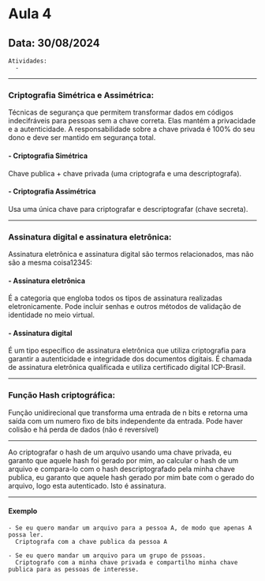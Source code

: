 # Aula 4 
## Data: 30/08/2024

```
Atividades:
  - 
```

----------------------------------------------------------------------------------------------------------------------------------------------------------------------------------------------------------------

### Criptografia Simétrica e Assimétrica:

  Técnicas de segurança que permitem transformar dados em códigos indecifráveis para pessoas sem a chave correta.
  Elas mantém a privacidade e a autenticidade.
  A responsabilidade sobre a chave privada é 100% do seu dono e deve ser mantido em segurança total.

#### - Criptografia Simétrica
  Chave publica + chave privada (uma criptografa e uma descriptografa).

#### - Criptografia Assimétrica
  Usa uma única chave para criptografar e descriptografar (chave secreta).

----------------------------------------------------------------------------------------------------------------------------------------------------------------------------------------------------------------

### Assinatura digital e assinatura eletrônica:
  
  Assinatura eletrônica e assinatura digital são termos relacionados, mas não são a mesma coisa12345:

#### - Assinatura eletrônica
  É a categoria que engloba todos os tipos de assinatura realizadas eletronicamente. Pode incluir senhas e outros métodos de validação de identidade no meio virtual.

#### - Assinatura digital
  É um tipo específico de assinatura eletrônica que utiliza criptografia para garantir a autenticidade e integridade dos documentos digitais. É chamada de assinatura eletrônica qualificada e utiliza certificado digital ICP-Brasil.

----------------------------------------------------------------------------------------------------------------------------------------------------------------------------------------------------------------

### Função Hash criptográfica:
  Função unidirecional que transforma uma entrada de n bits e retorna uma saída com um numero fixo de bits independente da entrada.
  Pode haver colisão e há perda de dados (não é reversível)

----------------------------------------------------------------------------------------------------------------------------------------------------------------------------------------------------------------

Ao criptografar o hash de um arquivo usando uma chave privada, eu garanto que aquele hash foi gerado por mim, ao calcular o hash de um arquivo e compara-lo com o hash descriptografado pela minha chave publica, eu garanto que aquele hash gerado por mim bate com o gerado do arquivo, logo esta autenticado. Isto é assinatura.

----------------------------------------------------------------------------------------------------------------------------------------------------------------------------------------------------------------

#### Exemplo

```
- Se eu quero mandar um arquivo para a pessoa A, de modo que apenas A possa ler.
  Criptografa com a chave publica da pessoa A

- Se eu quero mandar um arquivo para um grupo de pssoas.
  Criptografo com a minha chave privada e compartilho minha chave publica para as pessoas de interesse.
```
